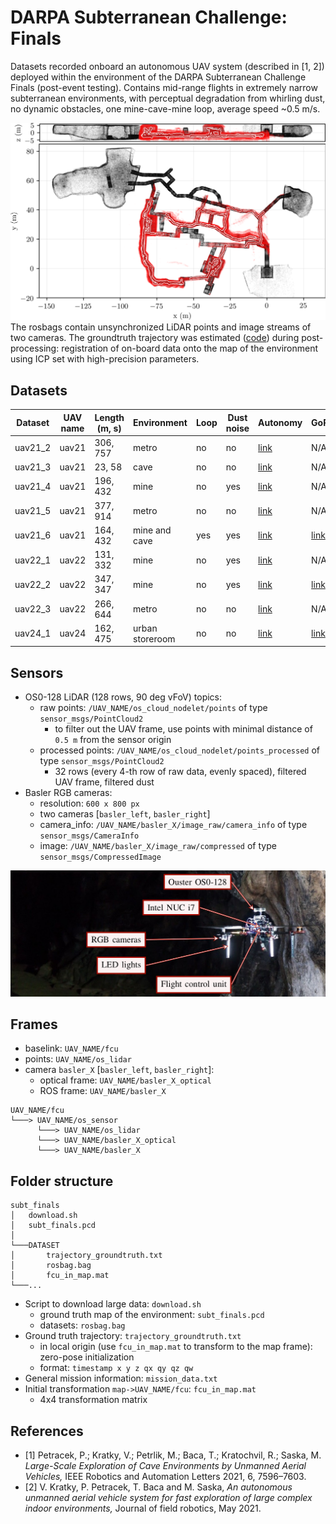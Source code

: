 # DARPA Subterranean Challenge: Finals

Datasets recorded onboard an autonomous UAV system (described in [1, 2]) deployed within the environment of the DARPA Subterranean Challenge Finals (post-event testing).
Contains mid-range flights in extremely narrow subterranean environments, with perceptual degradation from whirling dust, no dynamic obstacles, one mine-cave-mine loop, average speed ~0.5 m/s.

![](.fig/subt_finals.png)
The rosbags contain unsynchronized LiDAR points and image streams of two cameras.
The groundtruth trajectory was estimated ([code](https://github.com/ctu-mrs/mrs_pcl_tools/blob/master/src/executables/EstimateLidarSlamDrift.cpp)) during post-processing: registration of on-board data onto the map of the environment using ICP set with high-precision parameters.

## Datasets
| Dataset   | UAV name | Length (m, s)    | Environment       | Loop   | Dust noise       | Autonomy                               | GoPro                                  |
| --------- | -------- | ---------------- | ----------------- | ------ | ---------------- | -------------------------------------- | -------------------------------------- |
| uav21_2   | uav21    | 306, 757         | metro             | no     | no               | [link](https://youtu.be/tkGsCteX3Ns)   | N/A                                    |
| uav21_3   | uav21    | 23, 58           | cave              | no     | no               | [link](https://youtu.be/OOW50sTCzLY)   | N/A                                    |
| uav21_4   | uav21    | 196, 432         | mine              | no     | yes              | [link](https://youtu.be/sCGyxbgCa_E)   | N/A                                    |
| uav21_5   | uav21    | 377, 914         | metro             | no     | no               | [link](https://youtu.be/alTvBpJoxpw)   | N/A                                    |
| uav21_6   | uav21    | 164, 432         | mine and cave     | yes    | yes              | [link](https://youtu.be/WG3CthG6XuU)   | [link](https://youtu.be/7MFX66mnS50)   |
| uav22_1   | uav22    | 131, 332         | mine              | no     | yes              | [link](https://youtu.be/u2O5nsBRvBU)   | N/A                                    |
| uav22_2   | uav22    | 347, 347         | mine              | no     | yes              | [link](https://youtu.be/MNnfMZDNs-w)   | [link](https://youtu.be/H9P09uPBGps)   |
| uav22_3   | uav22    | 266, 644         | metro             | no     | no               | [link](https://youtu.be/HepOcH5c1Jg)   | N/A                                    |
| uav24_1   | uav24    | 162, 475         | urban storeroom   | no     | no               | [link](https://youtu.be/lcehGjB4-HI)   | [link](https://youtu.be/aFqolM6R-4s)   |

## Sensors
- OS0-128 LiDAR (128 rows, 90 deg vFoV) topics:
  - raw points: `/UAV_NAME/os_cloud_nodelet/points` of type `sensor_msgs/PointCloud2`
    - to filter out the UAV frame, use points with minimal distance of `0.5 m` from the sensor origin
  - processed points: `/UAV_NAME/os_cloud_nodelet/points_processed` of type `sensor_msgs/PointCloud2`
    - 32 rows (every 4-th row of raw data, evenly spaced), filtered UAV frame, filtered dust
- Basler RGB cameras:
  - resolution: `600 x 800 px`
  - two cameras [`basler_left`, `basler_right`]
  - camera_info: `/UAV_NAME/basler_X/image_raw/camera_info` of type `sensor_msgs/CameraInfo`
  - image: `/UAV_NAME/basler_X/image_raw/compressed` of type `sensor_msgs/CompressedImage`

![](.fig/hardware.png)

## Frames
- baselink: `UAV_NAME/fcu`
- points: `UAV_NAME/os_lidar`
- camera `basler_X` [`basler_left`, `basler_right`]:
  - optical frame: `UAV_NAME/basler_X_optical`
  - ROS frame: `UAV_NAME/basler_X`
```
UAV_NAME/fcu
└───> UAV_NAME/os_sensor
      └───> UAV_NAME/os_lidar
      └───> UAV_NAME/basler_X_optical
      └───> UAV_NAME/basler_X
```

## Folder structure
```
subt_finals
│   download.sh
│   subt_finals.pcd
│
└───DATASET
│       trajectory_groundtruth.txt
│       rosbag.bag
│       fcu_in_map.mat
└───...
```
- Script to download large data: `download.sh`
  - ground truth map of the environment: `subt_finals.pcd`
  - datasets: `rosbag.bag`
- Ground truth trajectory: `trajectory_groundtruth.txt`
  - in local origin (use `fcu_in_map.mat` to transform to the map frame): zero-pose initialization
  - format: `timestamp x y z qx qy qz qw`
- General mission information: `mission_data.txt`
- Initial transformation `map->UAV_NAME/fcu`: `fcu_in_map.mat`
  - 4x4 transformation matrix
 
## References
- [1] Petracek, P.; Kratky, V.; Petrlik, M.; Baca, T.; Kratochvil, R.; Saska, M. *Large-Scale Exploration of Cave Environments by Unmanned Aerial Vehicles,* IEEE Robotics and Automation Letters 2021, 6, 7596–7603.
- [2] V. Kratky, P. Petracek, T. Baca and M. Saska, *An autonomous unmanned aerial vehicle system for fast exploration of large complex indoor environments,* Journal of field robotics, May 2021.
